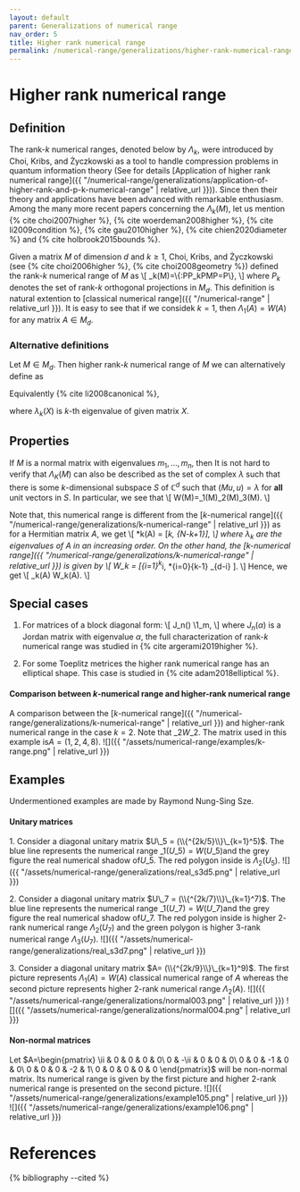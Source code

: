 ```yaml
---
layout: default
parent: Generalizations of numerical range
nav_order: 5
title: Higher rank numerical range
permalink: /numerical-range/generalizations/higher-rank-numerical-range/
---
```

# Higher rank numerical range

## Definition

The rank-$k$ numerical ranges, denoted below by $\Lambda_k$, were
introduced by Choi, Kribs, and Życzkowski as a tool to handle
compression problems in quantum information theory (See for details
[Application of higher rank numerical
range]({{ "/numerical-range/generalizations/application-of-higher-rank-and-p-k-numerical-range" | relative_url }})).
Since then their theory and applications have been advanced with
remarkable enthusiasm. Among the many more recent papers concerning the
$\Lambda_k(M)$, let us mention {% cite choi2007higher %},
{% cite woerdeman2008higher %}, {% cite li2009condition %},
{% cite gau2010higher %}, {% cite chien2020diameter %} and
{% cite holbrook2015bounds %}.

Given a matrix $M$ of dimension $d$ and $k\geq1$, Choi, Kribs, and
Życzkowski (see {% cite choi2006higher %}, {% cite choi2008geometry %})
defined the rank-$k$ numerical range of $M$ as \\\[
\_k(M)=\\{:PP\_kPMP=P\\}, \\\] where $P_k$ denotes the set of rank-$k$
orthogonal projections in $M_d$. This definition is natural extention to
[classical numerical range]({{ "/numerical-range" | relative_url }}). It is easy to see that if
we considek $k=1$, then $\Lambda_1(A) = W(A)$ for any matrix $A \in
M_d$.

### Alternative definitions

Let $M \in M_d$. Then higher rank-$k$ numerical range of $M$ we can
alternatively define as 

Equivalently {% cite li2008canonical %},

where $\lambda_k(X)$ is $k$-th eigenvalue of given matrix $X$.

## Properties

If $M$ is a normal matrix with eigenvalues $m_1, \ldots, m_n$, then  It
is not hard to verify that $\Lambda_K(M)$ can also be described as the
set of complex $\lambda$ such that there is some $k$-dimensional
subspace $S$ of $\mathbb{C}^d$ such that $(Mu,u)=\lambda$ for **all**
unit vectors in $S$. In particular, we see that \\\[
W(M)=\_1(M)\_2(M)\_3(M). \\\]

Note that, this numerical range is different from the [$k$-numerical
range]({{ "/numerical-range/generalizations/k-numerical-range" | relative_url }}) as for a
Hermitian matrix $A$, we get \\\[ *k(A) = \[*k, *{N-k+1}\], \\\] where
$\lambda_k$ are the eigenvalues of $A$ in an increasing order. On the
other hand, the [$k$-numerical
range]({{ "/numerical-range/generalizations/k-numerical-range" | relative_url }}) is given by
\\\[ W\_k = \[*{i=1}<sup>k*i, *{i=0}</sup>{k-1} \_{d-i} \]. \\\] Hence,
we get \\\[ \_k(A) W\_k(A). \\\]

## Special cases

1. For matrices of a block diagonal form: \\\[ J\_n() \\1\_m, \\\]
where $J_n(\alpha)$ is a Jordan matrix with eigenvalue $\alpha$, the
full characterization of rank-$k$ numerical range was studied in
{% cite argerami2019higher %}.

2. For some Toeplitz metrices the higher rank numerical range has an
elliptical shape. This case is studied in {% cite adam2018elliptical %}.

#### Comparison between $k$-numerical range and higher-rank numerical range

A comparison between the [$k$-numerical
range]({{ "/numerical-range/generalizations/k-numerical-range" | relative_url }}) and
higher-rank numerical range in the case $k=2$. Note that $\_2 W\_2$. The
matrix used in this example is$A = (1, 2, 4, 8)$.
![]({{ "/assets/numerical-range/examples/k-range.png" | relative_url }})

## Examples

Undermentioned examples are made by Raymond Nung-Sing Sze.

#### Unitary matrices

1\. Consider a diagonal unitary matrix $U\_5 =
(\\{^{2k/5}\\}\_{k=1}^5)$. The blue line represents the numerical range
$\_1(U\_5) = W(U\_5)$and the grey figure the real numerical shadow
of$U\_5$. The red polygon inside is $\Lambda_2(U_5)$.
![]({{ "/assets/numerical-range/generalizations/real_s3d5.png" | relative_url }})

2\. Consider a diagonal unitary matrix $U\_7 =
(\\{^{2k/7}\\}\_{k=1}^7)$. The blue line represents the numerical range
$\_1(U\_7) = W(U\_7)$and the grey figure the real numerical shadow
of$U\_7$. The red polygon inside is higher $2$-rank numerical range
$\Lambda_2(U_7)$ and the green polygon is higher $3$-rank numerical
range $\Lambda_3(U_7)$.
![]({{ "/assets/numerical-range/generalizations/real_s3d7.png" | relative_url }})

3\. Consider a diagonal unitary matrix $A= (\\{^{2k/9}\\}\_{k=1}^9)$.
The first picture represents $\Lambda_1(A) = W(A)$ classical numerical
range of $A$ whereas the second picture represents higher $2$-rank
numerical range $\Lambda_2(A)$.
![]({{ "/assets/numerical-range/generalizations/normal003.png" | relative_url }})
![]({{ "/assets/numerical-range/generalizations/normal004.png" | relative_url }})

#### Non-normal matrices

Let $A=\begin{pmatrix} \ii & 0 & 0 & 0 & 0\ 0 & -\ii & 0 & 0 & 0\ 0 & 0
& -1 & 0 & 0\ 0 & 0 & 0 & -2 & 1\ 0 & 0 & 0 & 0 & 0 \end{pmatrix}$ will
be non-normal matrix. Its numerical range is given by the first picture
and higher $2$-rank numerical range is presented on the second picture.
![]({{ "/assets/numerical-range/generalizations/example105.png" | relative_url }})
![]({{ "/assets/numerical-range/generalizations/example106.png" | relative_url }})

# References

{% bibliography --cited %}
